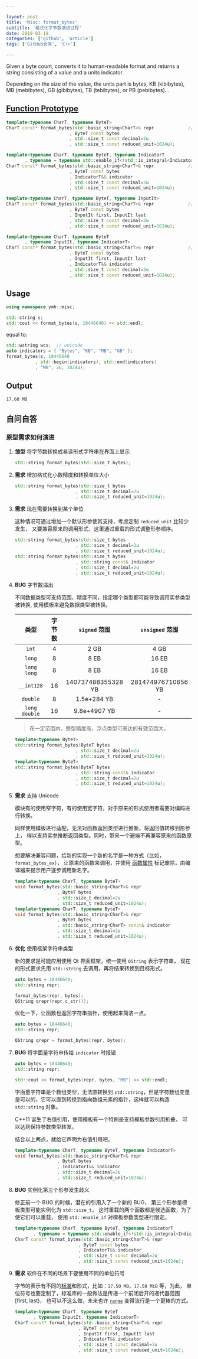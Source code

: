 ```yaml
---

layout: post
title: 'Misc: format_bytes'
subtitle: '格式化字节数演进过程'
date: 2019-03-19
categories: ['github', 'article']
tags: ['GitHub仓库', 'C++']

---
```


Given a byte count, converts it to human-readable format 
and returns a string consisting of a value and a units indicator.

Depending on the size of the value, the units part is bytes, 
KB (kibibytes), MB (mebibytes), GB (gibibytes), TB (tebibytes), 
or PB (pebibytes)...

## [Function Prototype][0]

```.cpp
template<typename CharT, typename ByteT>
CharT const* format_bytes(std::basic_string<CharT>& repr             // (1)
                        , ByteT const bytes
                        , std::size_t const decimal=2u
                        , std::size_t const reduced_unit=1024u);

template<typename CharT, typename ByteT, typename IndicatorT
       , typename = typename std::enable_if<!std::is_integral<IndicatorT>::value>::type>
CharT const* format_bytes(std::basic_string<CharT>& repr             // (2)
                        , ByteT const bytes
                        , IndicatorT&& indicator
                        , std::size_t const decimal=2u
                        , std::size_t const reduced_unit=1024u);

template<typename CharT, typename ByteT, typename InputIt>
CharT const* format_bytes(std::basic_string<CharT>& repr             // (3)
                        , ByteT const bytes
                        , InputIt first, InputIt last
                        , std::size_t const decimal=2u
                        , std::size_t const reduced_unit=1024u);

template<typename CharT, typename ByteT
       , typename InputIt, typename IndicatorT>
CharT const* format_bytes(std::basic_string<CharT>& repr             // (4)
                        , ByteT const bytes
                        , InputIt first, InputIt last
                        , IndicatorT&& indicator
                        , std::size_t const decimal=2u
                        , std::size_t const reduced_unit=1024u);
```

## Usage

```.cpp
using namespace ymh::misc;

std::string s;
std::cout << format_bytes(s, 18446640) << std::endl;
```

equal to:

```.cpp
std::wstring wcs;  // unicode
auto indicators = { "Bytes", "KB", "MB", "GB" };
format_bytes(s, 18446640
           , std::begin(indicators), std::end(indicators)
           , "MB", 2u, 1024u);
```

## Output

```.sh
17.60 MB
```

## 自问自答

### 原型需求如何演进

1. **雏型** 将字节数转换成易读形式字符串在界面上显示
   
    ```.cpp
    std::string format_bytes(std::size_t bytes);
    ```
          
2. **需求** 增加格式化小数精度和转换单位大小
      
    ```.cpp
    std::string format_bytes(std::size_t bytes
                           , std::size_t decimal=2u
                           , std::size_t reduced_unit=1024u);
    ```

3. **需求** 现在需要转换到某个单位

    这种情况可通过增加一个默认形参使其支持，考虑定制 `reduced_unit` 比较少发生，
    又要兼容原来的调用形式，这里通过重载的形式调整形参顺序。  

    ```.cpp
    std::string format_bytes(std::size_t bytes
                           , std::size_t decimal=2u
                           , std::size_t reduced_unit=1024u);
    std::string format_bytes(std::size_t bytes
                           , std::string const& indicator
                           , std::size_t decimal=2u
                           , std::size_t reduced_unit=1024u);
    ```

4. **BUG** 字节数溢出

    不同数据类型可支持范围、精度不同，指定哪个类型都可能导致调用实参类型被转换,
    使用模板来避免数据类型被转换。

    | 类型 | 字节数 | `signed` 范围 | `unsigned` 范围 |
    |:---:|:---:|:---:|:---:|
    | `int` | 4 | 2 GB | 4 GB |
    | `long` | 8 | 8 EB | 16 EB |
    | `long long` | 8 | 8 EB | 16 EB |
    | `__int128` | 16 | 140737488355328 YB | 281474976710656 YB |
    | `double` | 8 |  1.5e+284 YB | - |
    | `long double` | 16 | 9.8e+4907 YB | - |

    > 在一定范围内，整型精度高，浮点类型可表达的有效范围大。

    ```.cpp
    template<typename ByteT>
    std::string format_bytes(ByteT bytes
                           , std::size_t decimal=2u
                           , std::size_t reduced_unit=1024u);
    template<typename ByteT>
    std::string format_bytes(ByteT bytes
                           , std::string const& indicator
                           , std::size_t decimal=2u
                           , std::size_t reduced_unit=1024u);
    ```

5. **需求** 支持 Unicode

    模块有的使用窄字符，有的使用宽字符，对于原来的形式使用者需要对编码进行转换。

    同样使用模板进行适配，无法对函数返回类型进行推断，将返回值转移到形参上，
    得以支持实参推断返回类型。同时，带来一个避端不再兼容原来的函数原型。
      
    想要解决兼容问题，给新的实现一个新的名字是一种方式（比如，`format_bytes_ex`），
    让原来的函数来调用，并使用 [函数属性][1] 标记废除，由编译器来提示用户逐步调用新名字。

    ```.cpp
    template<typename CharT, typename ByteT>
    void format_bytes(std::basic_string<CharT>& repr
                    , ByteT bytes
                    , std::size_t decimal=2u
                    , std::size_t reduced_unit=1024u);
    template<typename CharT, typename ByteT>
    void format_bytes(std::basic_string<CharT>& repr
                    , ByteT bytes
                    , std::basic_string<CharT> const& indicator
                    , std::size_t decimal=2u
                    , std::size_t reduced_unit=1024u);
    ```

6. **优化** 使用框架字符串类型
   
    新的要求是可能应用使用 Qt 界面框架，统一使用 `QString` 表示字符串，
    现在的形式要求先用 `std::string` 去调用，再将结果转换到目标形式。

    ```.cpp
    auto bytes = 18446640;
    std::string repr;

    format_bytes(repr, bytes);
    QString qrepr(repr.c_str());
    ```

    优化一下，让函数也返回字符串指针，使用起来简洁一点。

    ```.cpp
    auto bytes = 18446640;
    std::string repr;

    QString qrepr = format_bytes(repr, bytes);
    ```

7. **BUG** 将字面量字符串传给 `indicator` 时报错

    ```.cpp
    auto bytes = 18446640;
    std::string repr;

    std::cout << format_bytes(repr, bytes, "MB") << std::endl;
    ```

    字面量字符串是个数组类型，无法直转换到 `std::string`，但是字符数组变量
    是可以的，它可以直到转换到指向数组元素的指针，这样就可以构造 
    `std::string` 对象。
    
    C++11 诞生了右值引用，使用模板有一个特例是支持模板参数引用折叠，
    可以达到保持参数类型转发。
    
    结合以上两点，就给它声明为右值引用吧。
    
    ```.cpp
    template<typename CharT, typename ByteT, typename IndicatorT>
    void format_bytes(std::basic_string<CharT>& repr
                    , ByteT bytes
                    , IndicatorT&& indicator
                    , std::size_t decimal=2u
                    , std::size_t reduced_unit=1024u);
    ```

8. **BUG** 实例化第三个形参发生歧义
    
    修正前一个 BUG 的时候，潜在的引用入了一个新的 BUG，
    第三个形参是模板类型可能实例化为 `std::size_t`，
    这时重载的两个函数都是候选函数，为了使它们可以重载，
    使用 `std::enable_if` 对模板参数类型进行限定。

    ```.cpp
    template<typename CharT, typename ByteT, typename IndicatorT
           , typename = typename std::enable_if<!std::is_integral<IndicatorT>::value>::type>
    CharT const* format_bytes(std::basic_string<CharT>& repr
                            , ByteT const bytes
                            , IndicatorT&& indicator
                            , std::size_t const decimal=2u
                            , std::size_t const reduced_unit=1024u);
    ```

9. **需求** 软件在不同的场景下要使用不同的单位符号

    字节的表示有不同的[标准][2]和形式，比如：`17.50 MB`，`17.50 MiB` 等，为此，
    单位符号也要定制了，标准库的一般做法是传递一个前闭后开的递代器范围 [first, last)，
    也可以不这么做，未来也许 [`range`][3] 变得流行是一个更棒的方式。

    ```.cpp
    template<typename CharT, typename ByteT
           , typename InputIt, typename IndicatorT>
    CharT const* format_bytes(std::basic_string<CharT>& repr
                            , ByteT const bytes
                            , InputIt first, InputIt last
                            , IndicatorT&& indicator
                            , std::size_t const decimal=2u
                            , std::size_t const reduced_unit=1024u);
    ```

[0]: https://github.com/yanminhui/misc/blob/master/cpp/format_bytes.hpp "源代码"
[1]: https://zh.cppreference.com/w/cpp/language/attributes/deprecated "deprecated"
[2]: https://en.wikipedia.org/wiki/Kilobyte "SI & IEC"
[3]: http://ericniebler.github.io/range-v3/ "Range-V3"
